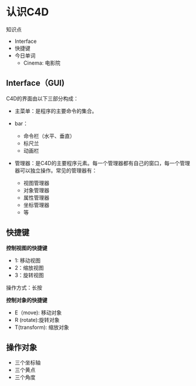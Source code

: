 # 认识C4D

知识点

- Interface
- 快捷键
- 今日单词
  - Cinema: 电影院

## Interface（GUI)

C4D的界面由以下三部分构成：

- 主菜单：是程序的主要命令的集合。

- bar：
  - 命令栏（水平、垂直）
  - 标尺兰
  - 动画栏

- 管理器：是C4D的主要程序元素。每一个管理器都有自己的窗口，每一个管理器可以独立操作。常见的管理器有：
  - 视图管理器
  - 对象管理器
  - 属性管理器
  - 坐标管理器
  - 等

## 快捷键

**控制视图的快捷键**

- 1:  移动视图
- 2：缩放视图
- 3：旋转视图

操作方式：长按

**控制对象的快捷键**

- E（move): 移动对象 
- R (rotate):旋转对象
- T(transform): 缩放对象



## 操作对象

- 三个坐标轴
- 三个黄点
- 三个角度

